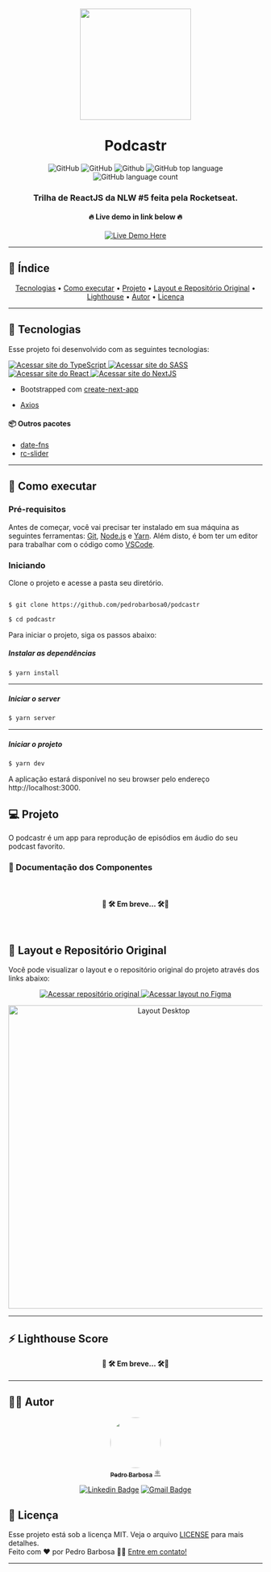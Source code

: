 <h1 align="center">
  <img src="https://raw.githubusercontent.com/rocketseat-education/nlw-05-reactjs/main/.github/logo.png" width="220px"/><br/>
<br>
  Podcastr
</h1>


<div align="center">
	  <img alt="GitHub" src="https://img.shields.io/github/license/pedrobarbosa0/podcastr?style=for-the-badge">
	  <img alt="GitHub" src="https://img.shields.io/github/repo-size/pedrobarbosa0/podcastr?style=for-the-badge">
	  <img alt="Github" src="https://img.shields.io/github/last-commit/pedrobarbosa0/podcastr?style=for-the-badge">
	  <img alt="GitHub top language" src="https://img.shields.io/github/languages/top/pedrobarbosa0/podcastr?logo=typescript&style=for-the-badge">
	  <img alt="GitHub language count" src="https://img.shields.io/github/languages/count/pedrobarbosa0/podcastr?style=for-the-badge">
</div>


<h3 align="center">Trilha de ReactJS da NLW #5 feita pela Rocketseat.</h3>

<h4 align="center">🔥 Live demo in link below 🔥</h4>

<div align="center"><a href="https://pbpodcastr.vercel.app//"><img src="https://img.shields.io/badge/vercel-%23000000.svg?style=for-the-badge&logo=vercel&logoColor=white" alt="Live Demo Here" /></a></div>

---
## 📑 Índice

<p align="center">
 <a href="#-tecnologias">Tecnologias</a> •
 <a href="#-como-executar">Como executar</a> •
 <a href="#-projeto">Projeto</a> • 
 <a href="#-layout-e-repositório-original">Layout e Repositório Original</a> • 
  <a href="#-lighthouse-score">Lighthouse</a> • 
 <a href="#-autor">Autor</a> • 
 <a href="#user-content--licença">Licença</a>
</p>

---

##  🧪 Tecnologias

  

Esse projeto foi desenvolvido com as seguintes tecnologias:


<a href="https://www.typescriptlang.org/">
	  <img alt="Acessar site do TypeScript" src="https://img.shields.io/badge/typescript-%23007ACC.svg?style=for-the-badge&logo=typescript&logoColor=white">
</a>

<a href="https://www.typescriptlang.org/">
	  <img alt="Acessar site do SASS" src="https://img.shields.io/badge/SASS-hotpink.svg?style=for-the-badge&logo=SASS&logoColor=white">
</a>

<a href="https://www.typescriptlang.org/">
	  <img alt="Acessar site do React" src="https://img.shields.io/badge/react-%2320232a.svg?style=for-the-badge&logo=react&logoColor=%2361DAFB">
</a>

<a href="https://www.typescriptlang.org/">
	  <img alt="Acessar site do NextJS" src="https://img.shields.io/badge/Next-black?style=for-the-badge&logo=next.js&logoColor=white">
</a>


- Bootstrapped com [create-next-app](https://nextjs.org/docs/api-reference/create-next-app)

- [Axios](https://github.com/axios/axios) 

#### 📦 Outros pacotes

- [date-fns](https://date-fns.org/)
- [rc-slider](https://github.com/react-component/slider) 

 ---

##  🚀 Como executar

### Pré-requisitos

Antes de começar, você vai precisar ter instalado em sua máquina as seguintes ferramentas:
[Git](https://git-scm.com), [Node.js](https://nodejs.org/en/) e [Yarn](https://classic.yarnpkg.com/en/docs/install). 
Além disto, é bom ter um editor para trabalhar com o código como [VSCode](https://code.visualstudio.com/).


### Iniciando  

Clone o projeto e acesse a pasta seu diretório.

  

```bash

$ git clone https://github.com/pedrobarbosa0/podcastr

$ cd podcastr

```

  

Para iniciar o projeto, siga os passos abaixo:

##### Instalar as dependências
```bash
$ yarn install
````
---

##### Iniciar o server
```bash
$ yarn server
```
---

##### Iniciar o projeto
```bash
$ yarn dev
```


A aplicação estará disponível no seu browser pelo endereço http://localhost:3000.

  

##  💻 Projeto

O podcastr é um app para reprodução de episódios em áudio do seu podcast favorito.



### 📘 Documentação dos Componentes
<br/>

<h4 align="center">🚧 🛠️ Em breve... 🛠️🚧</h4>

<br/>  

## 🎨 Layout e Repositório Original

Você pode visualizar o layout e o repositório original do projeto através dos links abaixo:

<p align="center">
	<a href="https://github.com/rocketseat-education/nlw-05-reactjs">
	  <img alt="Acessar repositório original" src="https://img.shields.io/badge/github-%23121011.svg?style=for-the-badge&logo=github&logoColor=white">
	</a>
	<a href="https://www.figma.com/file/68n9Vv4yD24dviywUn2gID/Podcastr-Copy?fuid=850873747411417061">
	  <img alt="Acessar layout no Figma" src="https://img.shields.io/badge/figma-%23F24E1E.svg?style=for-the-badge&logo=figma&logoColor=white">
	</a>
</p>

<p align="center" style="display: flex; align-items: flex-start; justify-content: center;">
  <img alt="Layout Desktop" src="https://raw.githubusercontent.com/rocketseat-education/nlw-05-reactjs/main/.github/podcastr.png" width="600px">
</p>

---


## ⚡ Lighthouse Score

<!-- <div align="center">
    <img alt="LighthouseScore" src="">
</div> -->
 <h4 align="center">🚧 🛠️ Em breve... 🛠️🚧</h4>
 
---


## 🧑‍💻 Autor

<div align="center">
    <a href="https://github.com/pedrobarbosa0">
     <img style="border-radius: 50%;" src="https://avatars.githubusercontent.com/u/47837747?s=400&u=19b98696236746bc3e176259259591a9eb8aa3a3&v=4" width="100px;" alt=""/>
     <br />
     <sub><b>Pedro Barbosa</b></sub></a> <a href="https://github.com/pedrobarbosa0" title="GitHub">⚛️</a>
     <br />

   <p align="center">
	<a href="https://www.linkedin.com/in/pedro-abarbosa/"><img alt="Linkedin Badge" src="https://img.shields.io/badge/-Pedro%20Barbosa-blue?style=for-the-badge&logo=Linkedin&logoColor=white&https://www.linkedin.com/in/pedro-abarbosa"></a> 
   <a href="mailto:p.brbsa@gmail.com"><img alt="Gmail Badge" src="https://img.shields.io/badge/-p.brbsa@gmail.com-c14438?style=for-the-badge&logo=Gmail&logoColor=white&link=mailto:p.brbsa@gmail.com"></a> 
</p>
</div>

  

##  📝 Licença

Esse projeto está sob a licença MIT. Veja o arquivo [LICENSE](LICENSE.md) para mais detalhes.<br/>
Feito com ❤️ por Pedro Barbosa 👋🏽 [Entre em contato!](https://www.linkedin.com/in/pedro-abarbosa/)

---
